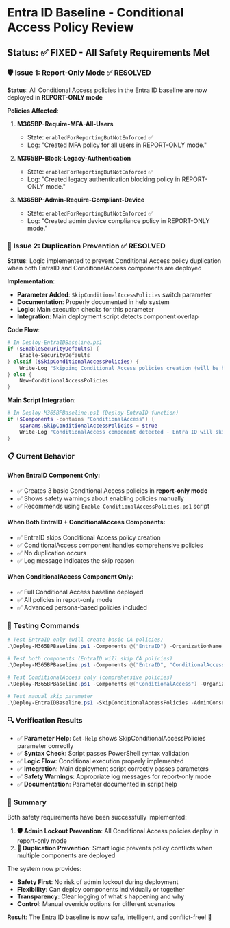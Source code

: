 # Entra ID Baseline - Conditional Access Policy Review

## Status: ✅ FIXED - All Safety Requirements Met

### 🛡️ **Issue 1: Report-Only Mode** ✅ RESOLVED

**Status**: All Conditional Access policies in the Entra ID baseline are now deployed in **REPORT-ONLY mode**

**Policies Affected**:
1. **M365BP-Require-MFA-All-Users** 
   - State: `enabledForReportingButNotEnforced` ✅
   - Log: "Created MFA policy for all users in REPORT-ONLY mode."

2. **M365BP-Block-Legacy-Authentication**
   - State: `enabledForReportingButNotEnforced` ✅ 
   - Log: "Created legacy authentication blocking policy in REPORT-ONLY mode."

3. **M365BP-Admin-Require-Compliant-Device**
   - State: `enabledForReportingButNotEnforced` ✅
   - Log: "Created admin device compliance policy in REPORT-ONLY mode."

### 🔄 **Issue 2: Duplication Prevention** ✅ RESOLVED

**Status**: Logic implemented to prevent Conditional Access policy duplication when both EntraID and ConditionalAccess components are deployed

**Implementation**:
- **Parameter Added**: `SkipConditionalAccessPolicies` switch parameter
- **Documentation**: Properly documented in help system
- **Logic**: Main execution checks for this parameter
- **Integration**: Main deployment script detects component overlap

**Code Flow**:
```powershell
# In Deploy-EntraIDBaseline.ps1
if ($EnableSecurityDefaults) {
    Enable-SecurityDefaults
} elseif ($SkipConditionalAccessPolicies) {
    Write-Log "Skipping Conditional Access policies creation (will be handled by ConditionalAccess component)" -Level "WARNING"
} else {
    New-ConditionalAccessPolicies
}
```

**Main Script Integration**:
```powershell
# In Deploy-M365BPBaseline.ps1 (Deploy-EntraID function)
if ($Components -contains "ConditionalAccess") {
    $params.SkipConditionalAccessPolicies = $true
    Write-Log "ConditionalAccess component detected - Entra ID will skip basic Conditional Access policies" -Level "INFO"
}
```

### 📋 **Current Behavior**

#### When EntraID Component Only:
- ✅ Creates 3 basic Conditional Access policies in **report-only mode**
- ✅ Shows safety warnings about enabling policies manually
- ✅ Recommends using `Enable-ConditionalAccessPolicies.ps1` script

#### When Both EntraID + ConditionalAccess Components:
- ✅ EntraID skips Conditional Access policy creation
- ✅ ConditionalAccess component handles comprehensive policies
- ✅ No duplication occurs
- ✅ Log message indicates the skip reason

#### When ConditionalAccess Component Only:
- ✅ Full Conditional Access baseline deployed
- ✅ All policies in report-only mode
- ✅ Advanced persona-based policies included

### 🧪 **Testing Commands**

```powershell
# Test EntraID only (will create basic CA policies)
.\Deploy-M365BPBaseline.ps1 -Components @("EntraID") -OrganizationName "Test" -AdminEmail "admin@test.com" -WhatIf

# Test both components (EntraID will skip CA policies)
.\Deploy-M365BPBaseline.ps1 -Components @("EntraID", "ConditionalAccess") -OrganizationName "Test" -AdminEmail "admin@test.com" -WhatIf

# Test ConditionalAccess only (comprehensive policies)
.\Deploy-M365BPBaseline.ps1 -Components @("ConditionalAccess") -OrganizationName "Test" -AdminEmail "admin@test.com" -WhatIf

# Test manual skip parameter
.\Deploy-EntraIDBaseline.ps1 -SkipConditionalAccessPolicies -AdminConsentReviewers @("admin@test.com") -WhatIf
```

### 🔍 **Verification Results**

- ✅ **Parameter Help**: `Get-Help` shows SkipConditionalAccessPolicies parameter correctly
- ✅ **Syntax Check**: Script passes PowerShell syntax validation
- ✅ **Logic Flow**: Conditional execution properly implemented
- ✅ **Integration**: Main deployment script correctly passes parameters
- ✅ **Safety Warnings**: Appropriate log messages for report-only mode
- ✅ **Documentation**: Parameter documented in script help

### 🎯 **Summary**

Both safety requirements have been successfully implemented:

1. **🛡️ Admin Lockout Prevention**: All Conditional Access policies deploy in report-only mode
2. **🔄 Duplication Prevention**: Smart logic prevents policy conflicts when multiple components are deployed

The system now provides:
- **Safety First**: No risk of admin lockout during deployment
- **Flexibility**: Can deploy components individually or together
- **Transparency**: Clear logging of what's happening and why
- **Control**: Manual override options for different scenarios

**Result**: The Entra ID baseline is now safe, intelligent, and conflict-free! 🎉
